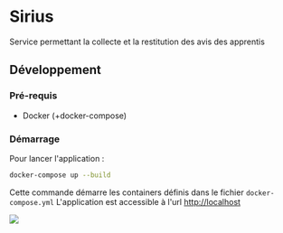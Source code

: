 # Sirius

Service permettant la collecte et la restitution des avis des apprentis

## Développement

### Pré-requis

- Docker (+docker-compose)

### Démarrage

Pour lancer l'application :

```sh
docker-compose up --build
```

Cette commande démarre les containers définis dans le fichier `docker-compose.yml`
L'application est accessible à l'url [http://localhost](http://localhost)

![](https://avatars1.githubusercontent.com/u/63645182?s=200&v=4)
